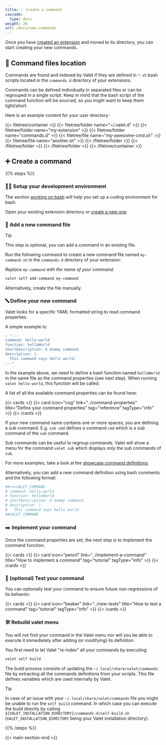 ```yaml
---
title: ✨ Create a command
cascade:
  type: docs
weight: 20
url: /docs/new-commands
---
```


Once you have [created an extension][newExtensionsLink] and moved to its directory, you can start creating your new commands.

## 📂 Command files location

Commands are found and indexed by Valet if they are defined in `*.sh` bash scripts located in the `commands.d` directory of your extensions.

Commands can be defined individually in separated files or can be regrouped in a single script. Keep in mind that the bash script of the command function will be sourced, so you might want to keep them light/short.

Here is an example content for your user directory:

{{< filetree/container >}}
  {{< filetree/folder name="~/.valet.d" >}}
    {{< filetree/folder name="my-extension" >}}
      {{< filetree/folder name="commands.d" >}}
        {{< filetree/file name="my-awesome-cmd.sh" >}}
        {{< filetree/file name="another.sh" >}}
      {{< /filetree/folder >}}
    {{< /filetree/folder >}}
  {{< /filetree/folder >}}
{{< /filetree/container >}}

## ➕ Create a command

{{% steps %}}

### 🧑‍💻 Setup your development environment

The section [working on bash][work-on-bash-scripts] will help you set up a coding environment for bash.

Open your existing extension directory or [create a new one][newLibraryLink].

### 📄 Add a new command file

> [!TIP]
> This step is optional, you can add a command in an existing file.

Run the following command to create a new command file named `my-command.sh` in the `commands.d` directory of your extension:

 _Replace `my-command` with the name of your command._

```bash
valet self add-command my-command
```

Alternatively, create the file manually.

### 🔤 Define your new command

Valet looks for a specific YAML formatted string to read command properties.

A simple example is:

```bash
: "---
command: hello-world
function: helloWorld
shortDescription: A dummy command.
description: |-
  This command says hello world.
---"
```

In the example above, we need to define a bash function named `helloWorld` in the same file as the command properties (see next step). When running `valet hello-world`, this function will be called.

A list of all the available command properties can be found here:

{{< cards >}}
  {{< card icon="cog" link="../command-properties" title="Define your command properties" tag="reference" tagType="info" >}}
{{< /cards >}}

If your new command name contains one or more spaces, you are defining a sub command. E.g. `sub cmd` defines a command `cmd` which is a sub command of the `sub` command.

Sub commands can be useful to regroup commands. Valet will show a menu for the command `valet sub` which displays only the sub commands of `sub`.

For more examples, take a look at the [showcase command definitions][showcase-commands].

Alternatively, you can add a new command definition using bash comments and the following format:

```bash
##<<<VALET_COMMAND
# command: hello-world
# function: helloWorld
# shortDescription: A dummy command.
# description: |-
#   This command says hello world.
##VALET_COMMAND
```

### ✒️ Implement your command

Once the command properties are set, the next step is to implement the command function.

{{< cards >}}
  {{< card icon="pencil" link="../implement-a-command" title="How to implement a command" tag="tutorial" tagType="info" >}}
{{< /cards >}}

### 🧪 (optional) Test your command

You can optionally test your command to ensure future non-regressions of its behavior:

{{< cards >}}
  {{< card icon="beaker" link="../new-tests" title="How to test a command" tag="tutorial" tagType="info" >}}
{{< /cards >}}

### 🛠️ Rebuild valet menu

You will not find your command in the Valet menu nor will you be able to execute it immediately after adding (or modifying) its definition.

You first need to let Valet "re-index" all your commands by executing:

```bash
valet self build
```

The build process consists of updating the `~/.local/share/valet/commands` file by extracting all the commands definitions from your scripts. This file defines variables which are used internally by Valet.

> [!TIP]
> In case of an issue with your `~/.local/share/valet/commands` file you might be unable to run the `self build` command. In which case you can execute the build directly by calling `${VALET_INSTALLATION_DIRECTORY}/commands.d/self-build.sh` (`VALET_INSTALLATION_DIRECTORY` being your Valet installation directory).

{{% /steps %}}

[work-on-bash-scripts]: ../work-on-bash-scripts
[showcase-commands]: https://github.com/jcaillon/valet/tree/latest/showcase.d/commands.d
[newExtensionsLink]: ../new-extensions
[newLibraryLink]: ../new-libraries

{{< main-section-end >}}
